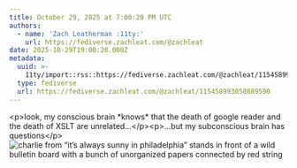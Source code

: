 ```yaml
---
title: October 29, 2025 at 7:00:20 PM UTC
authors:
  - name: 'Zach Leatherman :11ty:'
    url: https://fediverse.zachleat.com/@zachleat
date: 2025-10-29T19:00:20.000Z
metadata:
  uuid: >-
    11ty/import::rss::https://fediverse.zachleat.com/@zachleat/115458993050889590
  type: fediverse
  url: https://fediverse.zachleat.com/@zachleat/115458993050889590
---
```

\<p>look, my conscious brain \*knows\* that the death of google reader and the death of XSLT are unrelated…\</p>\<p>…but my subconscious brain has questions\</p> ![charlie from “it’s always sunny in philadelphia” stands in front of a wild bulletin board with a bunch of unorganized papers connected by red string](/assets/0a1ab89985d75409-r5pAseHsFZJV.png)